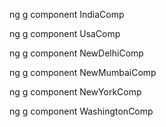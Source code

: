 ng g component IndiaComp

ng g component UsaComp

ng g component NewDelhiComp

ng g component NewMumbaiComp

ng g component NewYorkComp

ng g component WashingtonComp
